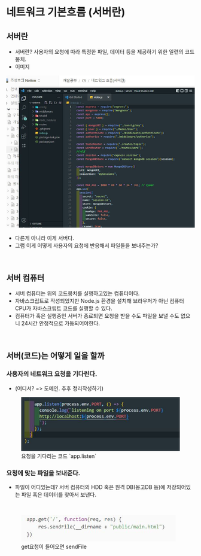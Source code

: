 # 네트워크 기본흐름 (서버란)

## 서버란

- 서버란? 사용자의 요청에 따라 특정한 파일, 데이터 등을 제공하기 위한 일련의 코드 뭉치.
- 이미지

<img src="../../img/serverImg/server.JPG" />

- 다른게 아니라 이게 서버다.
- 그럼 이게 어떻게 사용자의 요청에 반응해서 파일들을 보내주는가?

<br>

## 서버 컴퓨터

- 서버 컴퓨터는 위의 코드뭉치를 실행하고있는 컴퓨터이다.
- 자바스크립트로 작성되었지만 Node.js 환경을 설치해 브라우저가 아닌 컴퓨터 CPU가 자바스크립트 코드를 실행할 수 있다.
- 컴퓨터가 혹은 실행중인 서버가 종료되면 요청을 받을 수도 파일을 보낼 수도 없으니 24시간 안정적으로 가동되어야한다.

<br>

## 서버(코드)는 어떻게 일을 할까

### 사용자의 네트워크 요청을 기다린다.

- (어디서? => 도메인. 추후 정리작성하기)

<figure>
  <img src="../../img/serverImg/listen.JPG" />
  <figcaption>요청을 기다리는 코드 `app.listen`</figcaption>
</figure>

### 요청에 맞는 파일을 보내준다.

- 파일이 어디있는데? 서버 컴퓨터의 HDD 혹은 원격 DB(몽고DB 등)에 저장되어있는 파일 혹은 데이터를 찾아서 보낸다.

<br>

<figure>
  <img src="../../img/serverImg/sendFile.JPG" />
  <figcaption>get요청이 들어오면 sendFile</figcaption>
</figure>
